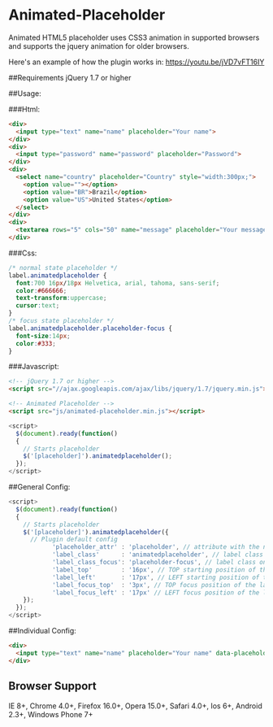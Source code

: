 # Animated-Placeholder
Animated HTML5 placeholder uses CSS3 animation in supported browsers and supports the jquery animation for older browsers.

Here's an example of how the plugin works in:
<a href="https://youtu.be/jVD7vFT16IY" target="_blank">https://youtu.be/jVD7vFT16IY</a>

##Requirements
jQuery 1.7 or higher

##Usage:

###Html:
```html
<div>
  <input type="text" name="name" placeholder="Your name">
</div>
<div>
  <input type="password" name="password" placeholder="Password">
</div>
<div>
  <select name="country" placeholder="Country" style="width:300px;">
    <option value=""></option>
    <option value="BR">Brazil</option>
    <option value="US">United States</option>
  </select>
</div>
<div>
  <textarea rows="5" cols="50" name="message" placeholder="Your message"></textarea>
</div>
```

###Css:
```css
/* normal state placeholder */
label.animatedplaceholder {
  font:700 16px/18px Helvetica, arial, tahoma, sans-serif;
  color:#666666;
  text-transform:uppercase;
  cursor:text;
}
/* focus state placeholder */
label.animatedplaceholder.placeholder-focus {
  font-size:14px;
  color:#333;
}
```

###Javascript:
```html
<!-- jQuery 1.7 or higher -->
<script src="//ajax.googleapis.com/ajax/libs/jquery/1.7/jquery.min.js"></script>

<!-- Animated Placeholder -->
<script src="js/animated-placeholder.min.js"></script>
```
```javascript
<script>
  $(document).ready(function()
  {
    // Starts placeholder
    $('[placeholder]').animatedplaceholder();
  });
</script>
```

##General Config:

```javascript
<script>
  $(document).ready(function()
  {
    // Starts placeholder
    $('[placeholder]').animatedplaceholder({
      // Plugin default config
			'placeholder_attr' : 'placeholder', // attribute with the name for the label
			'label_class'      : 'animatedplaceholder', // label class
			'label_class_focus': 'placeholder-focus', // label class on focus
			'label_top'        : '16px', // TOP starting position of the label
			'label_left'       : '17px', // LEFT starting position of the label
			'label_focus_top'  : '3px', // TOP focus position of the label
			'label_focus_left' : '17px' // LEFT focus position of the label
    });
  });
</script>
```

##Individual Config:

```html
<div>
  <input type="text" name="name" placeholder="Your name" data-placeholder-top="16px" data-placeholder-left="17px" data-placeholder-focus-top="3px" data-placeholder-focus-left="17px">
</div>
```

## Browser Support
IE 8+, Chrome 4.0+, Firefox 16.0+, Opera 15.0+, Safari 4.0+, Ios 6+, Android 2.3+, Windows Phone 7+


